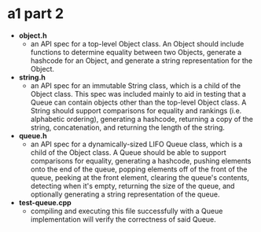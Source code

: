 # a1 part 2

* **object.h**
  - an API spec for a top-level Object class. An Object should include functions to determine equality between two Objects, generate a hashcode for an Object, and generate a string representation for the Object.
* **string.h**
  - an API spec for an immutable String class, which is a child of the Object class. This spec was included mainly to aid in testing that a Queue can contain objects other than the top-level Object class. A String should support comparisons for equality and rankings (i.e. alphabetic ordering), generating a hashcode, returning a copy of the string, concatenation, and returning the length of the string. 
* **queue.h**
  - an API spec for a dynamically-sized LIFO Queue class, which is a child of the Object class. A Queue should be able to support comparisons for equality, generating a hashcode, pushing elements onto the end of the queue, popping elements off of the front of the queue, peeking at the front element, clearing the queue's contents, detecting when it's empty, returning the size of the queue, and optionally generating a string representation of the queue. 
* **test-queue.cpp**
  - compiling and executing this file successfully with a Queue implementation will verify the correctness of said Queue.
